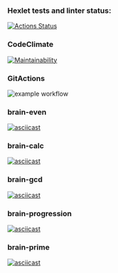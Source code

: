 ### Hexlet tests and linter status:
[![Actions Status](https://github.com/XazAger/frontend-project-lvl1/workflows/hexlet-check/badge.svg)](https://github.com/XazAger/frontend-project-lvl1/actions)

### CodeClimate
[![Maintainability](https://api.codeclimate.com/v1/badges/a99a88d28ad37a79dbf6/maintainability)](https://codeclimate.com/github/codeclimate/codeclimate/maintainability)

### GitActions
![example workflow](https://github.com/github/docs/actions/workflows/main.yml/badge.svg)

### brain-even
[![asciicast](https://asciinema.org/a/8kNJwjAJpec6kXHq9t5L3CzuQ.svg)](https://asciinema.org/a/8kNJwjAJpec6kXHq9t5L3CzuQ)

### brain-calc
[![asciicast](https://asciinema.org/a/421144.svg)](https://asciinema.org/a/421144)

### brain-gcd
[![asciicast](https://asciinema.org/a/421146.svg)](https://asciinema.org/a/421146)

### brain-progression
[![asciicast](https://asciinema.org/a/vNBbAZnASmANw7On1d5nqDhRj.svg)](https://asciinema.org/a/vNBbAZnASmANw7On1d5nqDhRj)

### brain-prime
[![asciicast](https://asciinema.org/a/oEoVNCIuD0feXWsy8AWPkR6Ez.svg)](https://asciinema.org/a/oEoVNCIuD0feXWsy8AWPkR6Ez)